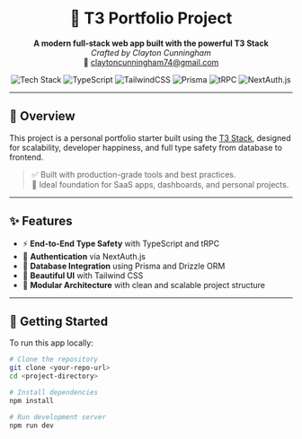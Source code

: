 <h1 align="center">🧩 T3 Portfolio Project</h1>

<p align="center">
  <b>A modern full-stack web app built with the powerful T3 Stack</b><br />
  <i>Crafted by Clayton Cunningham</i><br />
  📧 <a href="mailto:claytoncunningham74@gmail.com">claytoncunningham74@gmail.com</a>
</p>

<p align="center">
  <img alt="Tech Stack" src="https://img.shields.io/badge/Next.js-000?style=for-the-badge&logo=next.js&logoColor=white" />
  <img alt="TypeScript" src="https://img.shields.io/badge/TypeScript-3178C6?style=for-the-badge&logo=typescript&logoColor=white" />
  <img alt="TailwindCSS" src="https://img.shields.io/badge/Tailwind_CSS-38B2AC?style=for-the-badge&logo=tailwind-css&logoColor=white" />
  <img alt="Prisma" src="https://img.shields.io/badge/Prisma-2D3748?style=for-the-badge&logo=prisma&logoColor=white" />
  <img alt="tRPC" src="https://img.shields.io/badge/tRPC-2596be?style=for-the-badge&logo=trpc&logoColor=white" />
  <img alt="NextAuth.js" src="https://img.shields.io/badge/NextAuth.js-000?style=for-the-badge&logo=next.js&logoColor=white" />
</p>

---

## 📌 Overview

This project is a personal portfolio starter built using the [T3 Stack](https://create.t3.gg/), designed for scalability, developer happiness, and full type safety from database to frontend.

> ✅ Built with production-grade tools and best practices.  
> 🚀 Ideal foundation for SaaS apps, dashboards, and personal projects.

---

## ✨ Features

- ⚡ **End-to-End Type Safety** with TypeScript and tRPC
- 🧠 **Authentication** via NextAuth.js
- 🔗 **Database Integration** using Prisma and Drizzle ORM
- 🎨 **Beautiful UI** with Tailwind CSS
- 🧱 **Modular Architecture** with clean and scalable project structure

---

## 🔧 Getting Started

To run this app locally:

```bash
# Clone the repository
git clone <your-repo-url>
cd <project-directory>

# Install dependencies
npm install

# Run development server
npm run dev
